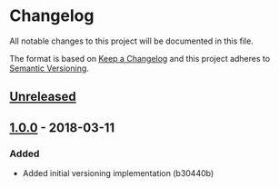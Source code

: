 # Changelog

All notable changes to this project will be documented in this file.
<!-- Use one of these sections: Added, Changed, Deprecated, Removed, Fixed, Security -->

The format is based on [Keep a Changelog](http://keepachangelog.com/en/1.0.0/)
and this project adheres to [Semantic Versioning](http://semver.org/spec/v2.0.0.html).

## [Unreleased]

## [1.0.0] - 2018-03-11

### Added

- Added initial versioning implementation (b30440b)

[Unreleased]: https://github.com/revolter/fastlane-plugin-icon_versioning/compare/v1.0.0...master
[1.0.0]: https://github.com/revolter/fastlane-plugin-icon_versioning/compare/fa429ffc...v1.0.0
